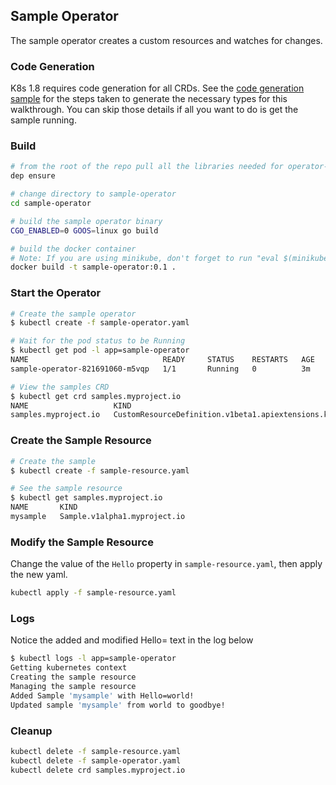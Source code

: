 
## Sample Operator
The sample operator creates a custom resources and watches for changes.

### Code Generation
K8s 1.8 requires code generation for all CRDs. See the [code generation sample](code-generation.md) for the steps taken to generate the 
necessary types for this walkthrough. You can skip those details if all you want to do is get the sample running.

### Build
```bash
# from the root of the repo pull all the libraries needed for operator-kit (this may take a while with all the Kubernetes dependencies)
dep ensure

# change directory to sample-operator
cd sample-operator

# build the sample operator binary
CGO_ENABLED=0 GOOS=linux go build

# build the docker container
# Note: If you are using minikube, don't forget to run "eval $(minikube docker-env)" first!
docker build -t sample-operator:0.1 .
```

### Start the Operator

```bash
# Create the sample operator
$ kubectl create -f sample-operator.yaml

# Wait for the pod status to be Running
$ kubectl get pod -l app=sample-operator
NAME                              READY     STATUS    RESTARTS   AGE
sample-operator-821691060-m5vqp   1/1       Running   0          3m

# View the samples CRD
$ kubectl get crd samples.myproject.io
NAME                   KIND
samples.myproject.io   CustomResourceDefinition.v1beta1.apiextensions.k8s.io
```

### Create the Sample Resource
```bash
# Create the sample
$ kubectl create -f sample-resource.yaml

# See the sample resource
$ kubectl get samples.myproject.io
NAME       KIND
mysample   Sample.v1alpha1.myproject.io
```

### Modify the Sample Resource
Change the value of the `Hello` property in `sample-resource.yaml`, then apply the new yaml.
```bash
kubectl apply -f sample-resource.yaml
```

### Logs

Notice the added and modified Hello= text in the log below

```bash
$ kubectl logs -l app=sample-operator
Getting kubernetes context
Creating the sample resource
Managing the sample resource
Added Sample 'mysample' with Hello=world!
Updated sample 'mysample' from world to goodbye!
```

### Cleanup
```bash
kubectl delete -f sample-resource.yaml
kubectl delete -f sample-operator.yaml
kubectl delete crd samples.myproject.io
```
